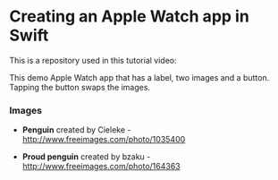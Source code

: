 # Creating an Apple Watch app in Swift

This is a repository used in this tutorial video:

This demo Apple Watch app that has a label, two images and a button. Tapping the button swaps the images.

### Images

* **Penguin** created by Cieleke - http://www.freeimages.com/photo/1035400

* **Proud penguin** created by bzaku - http://www.freeimages.com/photo/164363
